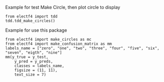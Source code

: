 Example for test Make Circle, then plot circle to display

    from electf4 import tdd
    tdd.tdd_make_circles()

Example for use this package

    from electf4 import make_circles as mc
    from electf4 import make_confusion_matrix as mm
    labels_name = ["zero", "one", "two", "three", "four", "five", "six", "seven", "eigth", "nine"]
    mm(y_true = y_test,
        y_pred = y_preds,
        classes = labels_name,
        figsize = (11, 11),
        text_size = 7)
